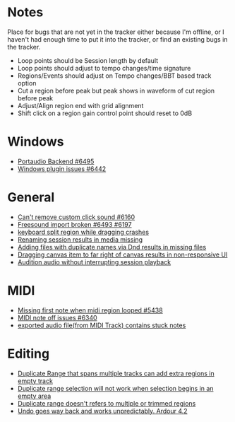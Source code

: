 # Notes

Place for bugs that are not yet in the tracker either because I'm offline, or I
haven't had enough time to put it into the tracker, or find an existing bugs in
the tracker.

- Loop points should be Session length by default
- Loop points should adjust to tempo changes/time signature
- Regions/Events should adjust on Tempo changes/BBT based track option
- Cut a region before peak but peak shows in waveform of cut region before peak
- Adjust/Align region end with grid alignment
- Shift click on a region gain control point should reset to 0dB

# Windows

- [Portaudio Backend #6495](http://tracker.ardour.org/view.php?id=6495)
- [Windows plugin issues #6442](http://tracker.ardour.org/view.php?id=6442)

# General

- [Can't remove custom click sound #6160](http://tracker.ardour.org/view.php?id=6160)
- [Freesound import broken #6493 #6197](http://tracker.ardour.org/view.php?id=6493)
- [keyboard split region while dragging crashes](http://tracker.ardour.org/view.php?id=6338)
- [Renaming session results in media missing](http://tracker.ardour.org/view.php?id=6557)
- [Adding files with duplicate names via Dnd results in missing files](http://tracker.ardour.org/view.php?id=6558)
- [Dragging canvas item to far right of canvas results in non-responsive UI](http://tracker.ardour.org/view.php?id=6556)
- [Audition audio without interrupting session playback](http://tracker.ardour.org/view.php?id=5337)

# MIDI

- [Missing first note when midi region looped #5438](http://tracker.ardour.org/view.php?id=5438)
- [MIDI note off issues #6340](http://tracker.ardour.org/view.php?id=6340)
- [exported audio file(from MIDI Track) contains stuck notes](http://tracker.ardour.org/view.php?id=6492)

# Editing

- [Duplicate Range that spans multiple tracks can add extra regions in empty track](http://tracker.ardour.org/view.php?id=6579)
- [Duplicate range selection will not work when selection begins in an empty area](http://tracker.ardour.org/view.php?id=4984)
- [Duplicate range doesn't refers to multiple or trimmed regions](http://tracker.ardour.org/view.php?id=4986)
- [Undo goes way back and works unpredictably. Ardour 4.2](http://tracker.ardour.org/view.php?id=6518)
